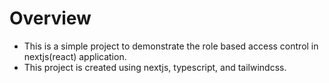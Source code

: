 # Overview
- This is a simple project to demonstrate the role based access control in nextjs(react) application.
- This project is created using nextjs, typescript, and tailwindcss.

